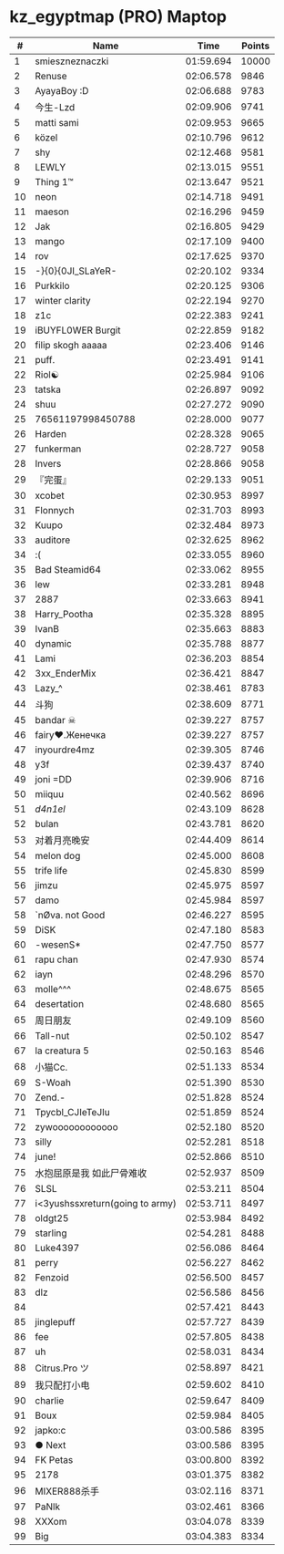 # kz_egyptmap (PRO) Maptop

|  # | Name | Time | Points |
|-------------- | -------------- | -------------- | -------------- | 
| 1 | smieszneznaczki | 01:59.694 | 10000 | 
| 2 | Renuse | 02:06.578 | 9846 | 
| 3 | AyayaBoy :D | 02:06.688 | 9783 | 
| 4 | 今生-Lzd | 02:09.906 | 9741 | 
| 5 | matti sami | 02:09.953 | 9665 | 
| 6 | közel | 02:10.796 | 9612 | 
| 7 | shy | 02:12.468 | 9581 | 
| 8 | LEWLY | 02:13.015 | 9551 | 
| 9 | Thing 1™ | 02:13.647 | 9521 | 
| 10 | neon | 02:14.718 | 9491 | 
| 11 | maeson | 02:16.296 | 9459 | 
| 12 | Jak | 02:16.805 | 9429 | 
| 13 | mango | 02:17.109 | 9400 | 
| 14 | rov | 02:17.625 | 9370 | 
| 15 | -}{0}{0JI_SLaYeR- | 02:20.102 | 9334 | 
| 16 | Purkkilo | 02:20.125 | 9306 | 
| 17 | winter clarity | 02:22.194 | 9270 | 
| 18 | z1c | 02:22.383 | 9241 | 
| 19 | iBUYFL0WER Burgit | 02:22.859 | 9182 | 
| 20 | filip skogh aaaaa | 02:23.406 | 9146 | 
| 21 | puff. | 02:23.491 | 9141 | 
| 22 | Riol☯ | 02:25.984 | 9106 | 
| 23 | tatska | 02:26.897 | 9092 | 
| 24 | shuu | 02:27.272 | 9090 | 
| 25 | 76561197998450788 | 02:28.000 | 9077 | 
| 26 | Harden | 02:28.328 | 9065 | 
| 27 | funkerman | 02:28.727 | 9058 | 
| 28 | Invers | 02:28.866 | 9058 | 
| 29 | 『完蛋』 | 02:29.133 | 9051 | 
| 30 | xcobet | 02:30.953 | 8997 | 
| 31 | Flonnych | 02:31.703 | 8993 | 
| 32 | Kuupo | 02:32.484 | 8973 | 
| 33 | auditore | 02:32.625 | 8962 | 
| 34 | :( | 02:33.055 | 8960 | 
| 35 | Bad Steamid64 | 02:33.062 | 8955 | 
| 36 | lew | 02:33.281 | 8948 | 
| 37 | 2887 | 02:33.663 | 8941 | 
| 38 | Harry_Pootha | 02:35.328 | 8895 | 
| 39 | IvanB | 02:35.663 | 8883 | 
| 40 | dynamic | 02:35.788 | 8877 | 
| 41 | Lami | 02:36.203 | 8854 | 
| 42 | 3xx_EnderMix | 02:36.421 | 8847 | 
| 43 | Lazy_^ | 02:38.461 | 8783 | 
| 44 | 斗狗 | 02:38.609 | 8771 | 
| 45 | bandar ☠ | 02:39.227 | 8757 | 
| 46 | fairy♥.Женечка | 02:39.227 | 8757 | 
| 47 | inyourdre4mz | 02:39.305 | 8746 | 
| 48 | y3f | 02:39.437 | 8740 | 
| 49 | joni =DD | 02:39.906 | 8716 | 
| 50 | miiquu | 02:40.562 | 8696 | 
| 51 | _d4n1el_ | 02:43.109 | 8628 | 
| 52 | bulan | 02:43.781 | 8620 | 
| 53 | 对着月亮晚安 | 02:44.409 | 8614 | 
| 54 | melon dog | 02:45.000 | 8608 | 
| 55 | trife life | 02:45.830 | 8599 | 
| 56 | jimzu | 02:45.975 | 8597 | 
| 57 | damo | 02:45.984 | 8597 | 
| 58 | `nØva. not Good | 02:46.227 | 8595 | 
| 59 | DiSK | 02:47.180 | 8583 | 
| 60 | -wesenS* | 02:47.750 | 8577 | 
| 61 | rapu chan | 02:47.930 | 8574 | 
| 62 | iayn | 02:48.296 | 8570 | 
| 63 | molle^^^ | 02:48.675 | 8565 | 
| 64 | desertation | 02:48.680 | 8565 | 
| 65 | 周日朋友 | 02:49.109 | 8560 | 
| 66 | Tall-nut | 02:50.102 | 8547 | 
| 67 | la creatura 5 | 02:50.163 | 8546 | 
| 68 | 小猫Cc. | 02:51.133 | 8534 | 
| 69 | S-Woah | 02:51.390 | 8530 | 
| 70 | Zend.- | 02:51.828 | 8524 | 
| 71 | Tpycbl_CJIeTeJIu | 02:51.859 | 8524 | 
| 72 | zywoooooooooooo | 02:52.180 | 8520 | 
| 73 | silly | 02:52.281 | 8518 | 
| 74 | june! | 02:52.866 | 8510 | 
| 75 | 水抱屈原是我 如此尸骨难收 | 02:52.937 | 8509 | 
| 76 | SLSL | 02:53.211 | 8504 | 
| 77 | i<3yushssxreturn(going to army) | 02:53.711 | 8497 | 
| 78 | oldgt25 | 02:53.984 | 8492 | 
| 79 | starling | 02:54.281 | 8488 | 
| 80 | Luke4397 | 02:56.086 | 8464 | 
| 81 | perry | 02:56.227 | 8462 | 
| 82 | Fenzoid | 02:56.500 | 8457 | 
| 83 | dlz | 02:56.586 | 8456 | 
| 84 | 󠀡󠀡 | 02:57.421 | 8443 | 
| 85 | jinglepuff | 02:57.727 | 8439 | 
| 86 | fee | 02:57.805 | 8438 | 
| 87 | uh | 02:58.031 | 8434 | 
| 88 | Citrus.Pro ツ | 02:58.897 | 8421 | 
| 89 | 我只配打小电 | 02:59.602 | 8410 | 
| 90 | charlie | 02:59.647 | 8409 | 
| 91 | Boux | 02:59.984 | 8405 | 
| 92 | japko:c | 03:00.586 | 8395 | 
| 93 | ● Next | 03:00.586 | 8395 | 
| 94 | FK Petas | 03:00.800 | 8392 | 
| 95 | 2178 | 03:01.375 | 8382 | 
| 96 | MIXER888杀手 | 03:02.116 | 8371 | 
| 97 | PaNlk | 03:02.461 | 8366 | 
| 98 | XXXom | 03:04.078 | 8339 | 
| 99 | Big | 03:04.383 | 8334 | 

